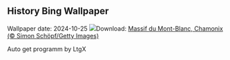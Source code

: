 ## History Bing Wallpaper
Wallpaper date: 2024-10-25
![](https://www.bing.com/th?id=OHR.MontBlancMassif_FR-FR3086355782_UHD.jpg&w=1000)Download: [Massif du Mont-Blanc, Chamonix (© Simon Schöpf/Getty Images)](https://www.bing.com/th?id=OHR.MontBlancMassif_FR-FR3086355782_UHD.jpg)

Auto get programm by LtgX
